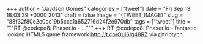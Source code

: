 
+++
author = "Jaydson Gomes"
categories = ["tweet"]
date = "Fri Sep 13 18:03:39 +0000 2013"
draft = false
image = "{TWEET_IMAGE}"
slug = "88f32f80e2c0cc19b5cca1a652716d24f2e970db"
tags = ["tweet"]
title = """RT @codepo8: Phaser.io - ..."""
+++
RT @codepo8: Phaser.io - fantastic looking HTML5 game framework http://t.co/OuI6Ig48RZ via @triptych

